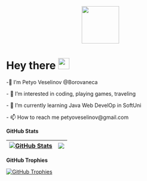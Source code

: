 <div id="header" align="center">
  <img src="https://media.giphy.com/media/M9gbBd9nbDrOTu1Mqx/giphy.gif" width="100"/>
</div>
<h1>
  Hey there
  <img src="https://media.giphy.com/media/hvRJCLFzcasrR4ia7z/giphy.gif" width="30px"/>
</h1>
<p>-👋 I’m Petyo Veselinov @Borovaneca </p>
<p>- 👀 I’m interested in coding, playing games, traveling </p>
<p>- 🌱 I’m currently learning Java Web DevelOp in SoftUni</p>
<p>- 📫 How to reach me petyoveselinov@gmail.com</p>
<!---
Borovaneca/Borovaneca is a ✨ special ✨ repository because its `README.md` (this file) appears on your GitHub profile.
You can click the Preview link to take a look at your changes.
--->

**GitHub Stats**

| <a href="#"><img align="center" src="https://github-readme-stats.vercel.app/api?username=Borovaneca&show_icons=true&include_all_commits=true&hide_border=true" alt="GitHub Stats" /></a> | <a href="#"><img align="center" src="https://github-readme-stats.vercel.app/api/top-langs/?username=Borovaneca&layout=compact&hide_border=true" /></a> |
| ------------- | ------------- |

**GitHub Trophies**

<a href="#"><img align="center" src="https://github-profile-trophy.vercel.app/?username=Borovaneca&column=7" alt="GitHub Trophies" /></a>
